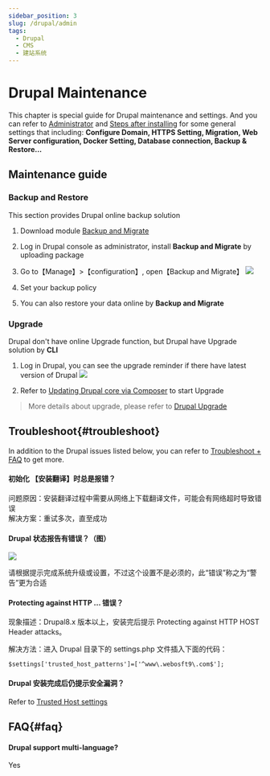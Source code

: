 ```yaml
---
sidebar_position: 3
slug: /drupal/admin
tags:
  - Drupal
  - CMS
  - 建站系统
---
```


# Drupal Maintenance

This chapter is special guide for Drupal maintenance and settings. And you can refer to [Administrator](../administrator) and [Steps after installing](../install/setup) for some general settings that including: **Configure Domain, HTTPS Setting, Migration, Web Server configuration, Docker Setting, Database connection, Backup & Restore...**  

## Maintenance guide

### Backup and Restore

This section provides Drupal online backup solution

1. Download module [Backup and Migrate](https://www.drupal.org/project/backup_migrate)

2. Log in Drupal console as administrator, install **Backup and Migrate** by uploading package

3. Go to【Manage】>【configuration】, open【Backup and Migrate】
   ![](https://libs.websoft9.com/Websoft9/DocsPicture/en/drupal/drupal-backupnow-websoft9.png)

4. Set your backup policy

5. You can also restore your data online by **Backup and Migrate**   

### Upgrade

Drupal don't have online Upgrade function, but Drupal have Upgrade solution by **CLI**

1. Log in Drupal, you can see the upgrade reminder if there have latest version of Drupal
   ![](https://libs.websoft9.com/Websoft9/DocsPicture/en/drupal/drupal-update-websoft9.png)  

2. Refer to [Updating Drupal core via Composer](https://www.drupal.org/docs/updating-drupal/updating-drupal-core-via-composer#update-instructions) to start Upgrade

> More details about upgrade, please refer to [Drupal Upgrade](https://www.drupal.org/docs/updating-drupal)


## Troubleshoot{#troubleshoot}

In addition to the Drupal issues listed below, you can refer to [Troubleshoot + FAQ](../troubleshoot) to get more.  

#### 初始化 【安装翻译】时总是报错？

问题原因：安装翻译过程中需要从网络上下载翻译文件，可能会有网络超时导致错误  
解决方案：重试多次，直至成功

#### Drupal 状态报告有错误？（图）

![](https://libs.websoft9.com/Websoft9/DocsPicture/zh/drupal/drupal-status-websoft9.png)

请根据提示完成系统升级或设置，不过这个设置不是必须的，此“错误”称之为“警告”更为合适

#### Protecting against HTTP ... 错误？

现象描述：Drupal8.x 版本以上，安装完后提示 Protecting against HTTP HOST Header attacks。  

解决方法：进入 Drupal 目录下的 settings.php 文件插入下面的代码：

```
$settings['trusted_host_patterns']=['^www\.webosft9\.com$'];
```

#### Drupal 安装完成后仍提示安全漏洞？

Refer to [Trusted Host settings](https://www.drupal.org/node/1992030)

## FAQ{#faq}

#### Drupal support multi-language?

Yes
